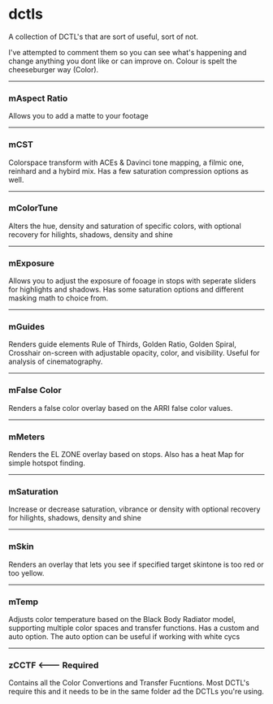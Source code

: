# dctls

A collection of DCTL's that are sort of useful, sort of not.

I've attempted to comment them so you can see what's happening and change anything you dont like or can improve on. Colour is spelt the cheeseburger way (Color). 

---

### mAspect Ratio
Allows you to add a matte to your footage

---

### mCST
Colorspace transform with ACEs & Davinci tone mapping, a filmic one, reinhard and a hybird mix. Has a few saturation compression options as well.

---

### mColorTune
Alters the hue, density and saturation of specific colors, with optional recovery for hilights, shadows, density and shine

---

### mExposure
Allows you to adjust the exposure of fooage in stops with seperate sliders for highlights and shadows. Has some saturation options and different masking math to choice from. 

---

### mGuides
Renders guide elements Rule of Thirds, Golden Ratio, Golden Spiral, Crosshair on-screen with adjustable opacity, color, and visibility. Useful for analysis of cinematography. 

--- 

### mFalse Color 
Renders a false color overlay based on the ARRI false color values. 

---

### mMeters
Renders the EL ZONE overlay based on stops. Also has a heat Map for simple hotspot finding. 

---

### mSaturation
Increase or decrease saturation, vibrance or density with optional recovery for hilights, shadows, density and shine

---

### mSkin
Renders an overlay that lets you see if specified target skintone is too red or too yellow. 

---

### mTemp
Adjusts color temperature based on the Black Body Radiator model, supporting multiple color spaces and transfer functions. Has a custom and auto option. The auto option can be useful if working with white cycs

---

### zCCTF <--- Required
Contains all the Color Convertions and Transfer Fucntions. Most DCTL's require this and it needs to be in the same folder ad the DCTLs you're using. 

